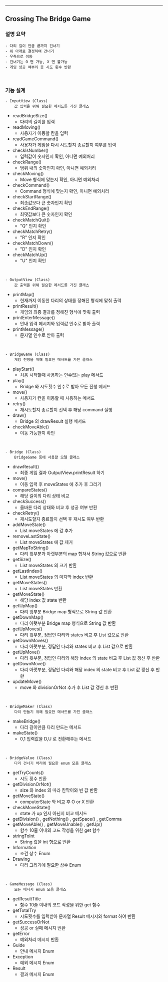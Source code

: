---

## Crossing The Bridge Game


### 설명 요약

    - 다리 길이 만큼 끝까지 건너기
    - 위 아래로 결정하여 건너기
    - 우측으로 이동
    - 건너기는 O 면 가능, X 면 불가능
    - 게임 성공 여부와 총 시도 횟수 반환


<br/>

### 기능 설계

    - InputView (Class)
        값 입력을 위해 필요한 메서드를 가진 클래스

* readBridgeSize()
  - 다리의 길이를 입력
* readMoving()
  - 사용자가 이동할 칸을 입력
* readGameCommand()
  - 사용자가 게임을 다시 시도할지 종료할지 여부를 입력
* checkIsNumber()
  - 입력값이 숫자인지 확인, 아니면 예외처리
* checkRange()
  - 범위 내의 숫자인지 확인, 아니면 예외처리
* checkMoving()
  - Move 형식에 맞는지 확인, 아니면 예외처리
* checkCommand()
  - Command 형식에 맞는지 확인, 아니면 예외처리
* checkStartRange()
  - 최솟값보다 큰 숫자인지 확인
* checkEndRange()
  - 최댓값보다 큰 숫자인지 확인
* checkMatchQuit()
  - "Q" 인지 확인
* checkMatchRetry()
  - "R" 인지 확인
* checkMatchDown()
  - "D" 인지 확인
* checkMatchUp()
  - "U" 인지 확인
  
<br/>

    - OutputView (Class)
        값 출력을 위해 필요한 메서드를 가진 클래스

* printMap()
  - 현재까지 이동한 다리의 상태를 정해진 형식에 맞춰 출력
* printResult()
  - 게임의 최종 결과를 정해진 형식에 맞춰 출력
* printEnterMessage()
  - 안내 입력 메시지와 입력값 인수로 받아 출력
* printMessage()
  - 문자열 인수로 받아 출력

<br/>

    - BridgeGame (Class)
        게임 진행을 위해 필요한 메서드를 가진 클래스

* playStart()
  - 처음 시작할때 사용하는 인수없는 play 메서드
* play()
  - Bridge 와 시도횟수 인수로 받아 모든 진행 메서드
* move()
  - 사용자가 칸을 이동할 때 사용하는 메서드
* retry()
    - 재시도할지 종료할지 선택 후 해당 command 실행
* draw()
    - Bridge 의 drawResult 실행 메서드 
* checkMoveAble()
  - 이동 가능한지 확인


<br/>

    - Bridge (Class)
        BridgeGame 등에 사용할 모델 클래스 

* drawResult()
  - 최종 게임 결과 OutputView.printResult 하기
* move()
  - 이동 입력 후 moveStates 에 추가 후 그리기 
* compareStates()
  - 해당 길이의 다리 상태 비교
* checkSuccess()
  - 올바른 다리 상태와 비교 후 성공 여부 반환
* checkRetry()
  - 재시도할지 종료할지 선택 후 재시도 여부 반환
* addMoveState()
  - List<String> moveStates 에 값 추가
* removeLastState()
  - List<String> moveStates 에 값 제거
* getMapToString()
  - 다리 윗부분과 아랫부분의 map 합쳐서 String 값으로 반환
* getSize()
  - List<String> moveStates 의 크기 반환
* getLastIndex()
  - List<String> moveStates 의 마지막 index 반환
* getMoveStates()
  - List<String> moveStates 반환
* getMoveState()
  - 해당 index 값 state 반환
* getUpMap()
  - 다리 윗부분 Bridge map 형식으로 String 값 반환
* getDownMap()
  - 다리 아랫부분 Bridge map 형식으로 String 값 반환
* getUpMoves()
  - 다리 윗부분, 정답인 다리와 states 비교 후 List<String> 값으로 반환
* getDownMoves()
  - 다리 아랫부분, 정답인 다리와 states 비교 후 List<String> 값으로 반환
* getUpMove()
  - 다리 윗부분, 정답인 다리와 해당 index 의 state 비교 후 List<String> 값 갱신 후 반환
* getDownMove()
  - 다리 아랫부분, 정답인 다리와 해당 index 의 state 비교 후 List<String> 값 갱신 후 반환
* updateMove()
  - move 와 divisionOrNot 추가 후 List<String> 값 갱신 후 반환


<br/>

    - BridgeMaker (Class)
        다리 만들기 위해 필요한 메서드를 가진 클래스

* makeBridge()
  - 다리 길이만큼 다리 만드는 메서드
* makeState()
  - 0,1 입력값을 D,U 로 전환해주는 메서드


<br/>

    - BridgeValue (Class)
        다리 건너기 처리에 필요한 enum 모음 클래스 

* getTryCounts()
  - 시도 횟수 반환
* getDivisionOrNot()
  - size 와 index 의 따라 칸막이와 빈 값 반환
* getMoveState()
  - computerState 와 비교 후 O or X 반환
* checkMoveState()
  - state 가 up 인지 아닌지 비교 메서드
* getDivision() , getNothing() , getSpace() , getComma
* getMoveAble() , getMoveUnable() , getUp()
  - 함수 10줄 이내의 코드 작성을 위한 get 함수
* stringToInt
  - String 값을 int 형으로 반환
* Information
  - 조건 상수 Enum
* Drawing
  - 다리 그리기에 필요한 상수 Enum

<br/>

    - GameMessage (Class)
        모든 메시지 enum 모음 클래스 

* getResultTitle
  - 함수 10줄 이내의 코드 작성을 위한 get 함수
* getTotalTry
  - 시도횟수를 입력받아 문자열 Result 메시지와 format 하여 반환
* getSuccessOrNot
  - 성공 or 실패 메시지 반환
* getError
  - 예외처리 메시지 반환
* Guide
  - 안내 메시지 Enum
* Exception
  - 예외 메시지 Enum
* Result
  - 결과 메시지 Enum
